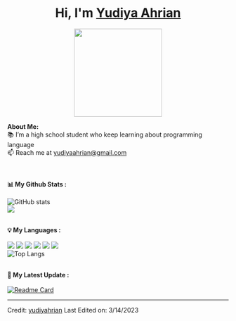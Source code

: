# <h1 align="center">Hi, I'm <a href="https://github.com/yudiyahrian">Yudiya Ahrian<a></h1>
    
<p align="center">
    <img width="200" src="https://avatars.githubusercontent.com/u/90446924?s=400&u=74be4ac4e6138634c3f824fbc1cff09d6b74d861&v=4">
</p>

<div>
<strong>About Me:</strong><br>
📚 I’m a high school student who keep learning about programming language<br>
📫 Reach me at <a href="mailto:yudiyaahrian@gmail.com">yudiyaahrian@gmail.com</a><br><br><br>

<strong>📊 My Github Stats :</strong><br><br>
![GitHub stats](https://github-readme-stats.vercel.app/api?username=yudiyahrian&show_icons=true&count_private=true&include_all_commits=true&theme=radical)<br>
<img align="center" src="https://github-readme-streak-stats.herokuapp.com/?user=yudiyahrian&theme=radical&hide_border=true"/><br><br>

<strong>💡 My Languages :</strong><br><br>
<img src="https://img.shields.io/badge/-HTML-lightgrey?style=plastic"/>
<img src="https://img.shields.io/badge/-CSS-lightgrey?style=plastic"/>
<img src="https://img.shields.io/badge/-JAVASCRIPT-lightgrey?style=plastic"/>
<img src="https://img.shields.io/badge/-PYTHON-lightgrey?style=plastic"/>
<img src="https://img.shields.io/badge/-PHP-lightgrey?style=plastic"/>
<img src="https://img.shields.io/badge/-FLUTTER-lightgrey?style=plastic"/><br>
![Top Langs](https://github-readme-stats.vercel.app/api/top-langs/?username=yudiyahrian&langs_count_private=true&theme=radical&card_width=445)<br><br>

<strong>🚀 My Latest Update :</strong><br><br>
[![Readme Card](https://github-readme-stats.vercel.app/api/pin/?username=yudiyahrian&repo=yudiyahrian&theme=radical)](https://github.com/yudiyahrian/yudiyahrian)
</div>

------
Credit: [yudiyahrian](https://github.com/yudiyahrian)
Last Edited on: 3/14/2023
